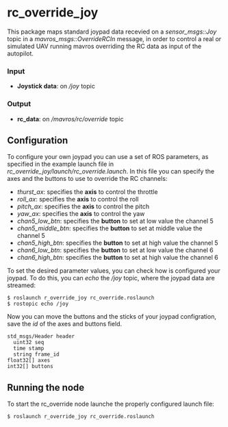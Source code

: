 # rc_override_joy

This package maps standard joypad data recevied on a *sensor_msgs::Joy* topic in a *mavros_msgs::OverrideRCIn* message, in order to control a real or simulated UAV running mavros overriding the RC data as input of the autopilot.

### Input

  * __Joystick data__: on */joy* topic  

### Output

  * __rc_data__: on */mavros/rc/override* topic

## Configuration

To configure your own joypad you can use a set of ROS parameters, as specified in the example launch file in *rc_override_joy/launch/rc_override.launch*. In this file you can specify the axes and the buttons to use to override the RC channels:

  * *thurst_ax*: specifies the __axis__ to control the throttle
  * *roll_ax*: specifies the __axis__ to control the roll
  * *pitch_ax*: specifies the __axis__ to control the pitch
  * *yaw_ax*: specifies the __axis__ to control the yaw
  * *chan5_low_btn*: specifies the __button__ to set at low value the channel 5
  * *chan5_middle_btn*: specifies the __button__ to set at middle value the channel 5
  * *chan5_high_btn*: specifies the __button__ to set at high value the channel 5
  * *chan6_low_btn*: specifies the __button__ to set at low value the channel 6
  * *chan6_high_btn*: specifies the __button__ to set at high value the channel 6

To set the desired parameter values, you can check how is configured your joypad. To do this, you can *echo* the */joy* topic, where the joypad data are streamed:

    $ roslaunch r_override_joy rc_override.roslaunch
    $ rostopic echo /joy
Now you can move the buttons and the sticks of your joypad configration, save the *id* of the axes and buttons field.  

    std_msgs/Header header
      uint32 seq
      time stamp
      string frame_id
    float32[] axes
    int32[] buttons

## Running the node
To start the rc_override node launche the properly configured launch file:

    $ roslaunch r_override_joy rc_override.roslaunch
